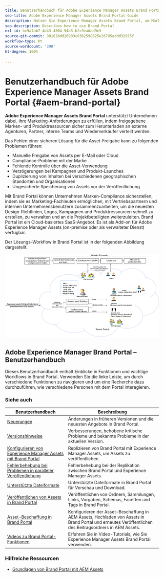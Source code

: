 ```yaml
---
title: Benutzerhandbuch für Adobe Experience Manager Assets Brand Portal
seo-title: Adobe Experience Manager Assets Brand Portal Guide
description: Nutzen Sie Experience Manager Assets Brand Portal, um Marketing-Anforderungen zu erfüllen, indem Sie freigegebene Marken- und Produktelemente externen Agenturen, Partnern, internen Teams und Wiederverkäufern sicher zum Download bereitstellen.
seo-description: Describes how to use Brand Portal
exl-id: bc9a7ab7-4d43-4004-94b3-b2c9eadad9e3
source-git-commit: 08162bdd26983c0362598625e26705addd32975f
workflow-type: ht
source-wordcount: '398'
ht-degree: 100%

---
```


# Benutzerhandbuch für Adobe Experience Manager Assets Brand Portal {#aem-brand-portal}

**Adobe Experience Manager Assets Brand Portal** unterstützt Unternehmen dabei, ihre Marketing-Anforderungen zu erfüllen, indem freigegebene Marken- und Produktressourcen sicher zum Herunterladen an externe Agenturen, Partner, interne Teams und Wiederverkäufer verteilt werden.

Das Fehlen einer sicheren Lösung für die Asset-Freigabe kann zu folgenden Problemen führen:

* Manuelle Freigabe von Assets per E-Mail oder Cloud
* Compliance-Probleme mit der Marke
* Fehlende Kontrolle über die Asset-Verwendung
* Verzögerungen bei Kampagnen und Produkt-Launches
* Duplizierung von Inhalten bei verschiedenen geographischen Standorten und Organisationen
* Ungesicherte Speicherung von Assets vor der Veröffentlichung

Mit Brand Portal können Unternehmen Marken-Compliance sicherstellen, indem sie es Marketing-Fachleuten ermöglichen, mit Vertriebspartnern und internen Unternehmensbenutzern zusammenzuarbeiten, um die neuesten Design-Richtlinien, Logos, Kampagnen und Produktressourcen schnell zu erstellen, zu verwalten und an die Projektbeteiligten weiterzuleiten.
Brand Portal ist ein Cloud-basiertes SaaS-Angebot. Es ist als Add-on für Adobe Experience Manager Assets (on-premise oder als verwalteter Dienst) verfügbar.

Der Lösungs-Workflow in Brand Portal ist in der folgenden Abbildung dargestellt.

![](assets/BPWorkflow1.png)

## Adobe Experience Manager Brand Portal – Benutzerhandbuch

Dieses Benutzerhandbuch enthält Einblicke in Funktionen und wichtige Workflows in Brand Portal. Verwenden Sie die linke Leiste, um durch verschiedene Funktionen zu navigieren und um eine Recherche dazu durchzuführen, wie verschiedene Personen mit dem Portal interagieren.

### Siehe auch

| Benutzerhandbuch | Beschreibung |
|--- |---|
| [Neuerungen](whats-new.md) | Änderungen in früheren Versionen und die neuesten Angebote in Brand Portal. |
| [Versionshinweise](brand-portal-release-notes.md) | Verbesserungen, behobene kritische Probleme und bekannte Probleme in der aktuellen Version. |
| [Konfigurieren von Experience Manager Assets mit Brand Portal](../using/configure-aem-assets-with-brand-portal.md) | Replizieren von Brand Portal mit Experience Manager Assets, um Assets zu veröffentlichen. |
| [Fehlerbehebung bei Problemen in paralleler Veröffentlichung](troubleshoot-parallel-publishing.md) | Fehlerbehebung bei der Replikation zwischen Brand Portal und Experience Manager Assets. |
| [Unterstützte Dateiformate](brand-portal-supported-formats.md) | Unterstützte Dateiformate in Brand Portal für Vorschau und Download. |
| [Veröffentlichen von Assets in Brand Portal](brand-portal-sharing-folders.md) | Veröffentlichen von Ordnern, Sammlungen, Links, Vorgaben, Schemas, Facetten und Tags in Brand Portal. |
| [Asset-Beschaffung in Brand Portal](brand-portal-asset-sourcing.md) | Konfigurieren der Asset-Beschaffung in AEM Assets, Hochladen von Assets in Brand Portal und erneutes Veröffentlichen des Beitragsordners in AEM Assets. |
| [Videos zu Brand Portal-Funktionen](https://experienceleague.adobe.com/?lang=de&amp;tag=Brand+Portal#recommended/solutions/experience-manager) | Erfahren Sie in Video-Tutorials, wie Sie Experience Manager Assets Brand Portal verwenden. |

### Hilfreiche Ressourcen

* [Grundlagen von Brand Portal mit AEM Assets](https://experienceleague.adobe.com/docs/experience-manager-brand-portal/using/home.html?lang=de)
